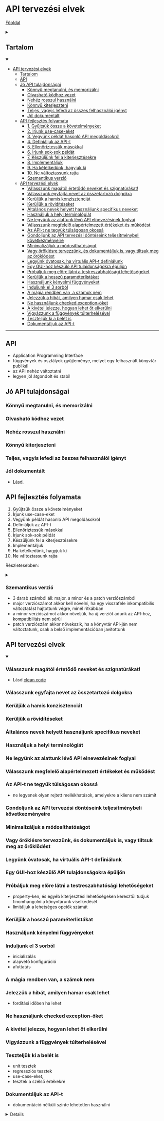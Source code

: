 # API tervezési elvek

[Főoldal](oop.md)
<details>
  <summary></summary>

[Fogalmak](terms.md)

[Minták](patterns.md)

[Elvek](principles.md)

[Heurisztikák](heuristics.md)

[Refaktorálás](refactoring.md)

[Clean-code](cleanCode.md)

[Elosztott objektumorientáltság](distributed.md)

[Konkurens és párhuzamos minták](concurrentParalell.md)

[Immutable objektumorientáltság](immutable.md)

[C++ Idiómák](idioms.md)

</details>

## Tartalom
<details open>
  <summary></summary>

- [API tervezési elvek](#api-tervezési-elvek)
  - [Tartalom](#tartalom)
  - [API](#api)
  - [Jó API tulajdonságai](#jó-api-tulajdonságai)
    - [Könnyű megtanulni, és memorizálni](#könnyű-megtanulni-és-memorizálni)
    - [Olvasható kódhoz vezet](#olvasható-kódhoz-vezet)
    - [Nehéz rosszul használni](#nehéz-rosszul-használni)
    - [Könnyű kiterjeszteni](#könnyű-kiterjeszteni)
    - [Teljes, vagyis lefedi az összes felhasználói igényt](#teljes-vagyis-lefedi-az-összes-felhasználói-igényt)
    - [Jól dokumentált](#jól-dokumentált)
  - [API fejlesztés folyamata](#api-fejlesztés-folyamata)
    - [1. Gyűjtsük össze a követelményeket](#1-gyűjtsük-össze-a-követelményeket)
    - [2. Írjunk use-case-eket](#2-írjunk-use-case-eket)
    - [3. Vegyünk példát hasonló API megoldásokról](#3-vegyünk-példát-hasonló-api-megoldásokról)
    - [4. Definiáljuk az API-t](#4-definiáljuk-az-api-t)
    - [5. Ellenőriztessük másokkal](#5-ellenőriztessük-másokkal)
    - [6. Írjunk sok-sok példát](#6-írjunk-sok-sok-példát)
    - [7. Készüljünk fel a kiterjesztésekre](#7-készüljünk-fel-a-kiterjesztésekre)
    - [8. Implementáljuk](#8-implementáljuk)
    - [9. Ha kételkedünk, hagyjuk ki](#9-ha-kételkedünk-hagyjuk-ki)
    - [10. Ne változtassunk rajta](#10-ne-változtassunk-rajta)
    - [Szemantikus verzió](#szemantikus-verzió)
  - [API tervezési elvek](#api-tervezési-elvek-1)
    - [Válasszunk magától értetődő neveket és szignatúrákat!](#válasszunk-magától-értetődő-neveket-és-szignatúrákat)
    - [Válasszunk egyfajta nevet az összetartozó dolgokra](#válasszunk-egyfajta-nevet-az-összetartozó-dolgokra)
    - [Kerüljük a hamis konzisztenciát](#kerüljük-a-hamis-konzisztenciát)
    - [Kerüljük a rövidítéseket](#kerüljük-a-rövidítéseket)
    - [Általános nevek helyett használjunk specifikus neveket](#általános-nevek-helyett-használjunk-specifikus-neveket)
    - [Használjuk a helyi terminológiát](#használjuk-a-helyi-terminológiát)
    - [Ne legyünk az alattunk lévő API elnevezésinek foglyai](#ne-legyünk-az-alattunk-lévő-api-elnevezésinek-foglyai)
    - [Válasszunk megfelelő alapértelmezett értékeket és működést](#válasszunk-megfelelő-alapértelmezett-értékeket-és-működést)
    - [Az API-t ne tegyük túlságosan okossá](#az-api-t-ne-tegyük-túlságosan-okossá)
    - [Gondoljunk az API tervezési döntéseink teljesítménybeli következményeire](#gondoljunk-az-api-tervezési-döntéseink-teljesítménybeli-következményeire)
    - [Minimalizáljuk a módosíthatóságot](#minimalizáljuk-a-módosíthatóságot)
    - [Vagy öröklésre tervezzünk, és dokumentáljuk is, vagy tiltsuk meg az öröklődést](#vagy-öröklésre-tervezzünk-és-dokumentáljuk-is-vagy-tiltsuk-meg-az-öröklődést)
    - [Legyünk óvatosak, ha virtuális API-t definiálunk](#legyünk-óvatosak-ha-virtuális-api-t-definiálunk)
    - [Egy GUI-hoz készülő API tulajdonságokra épüljön](#egy-gui-hoz-készülő-api-tulajdonságokra-épüljön)
    - [Próbáljuk meg előre látni a testreszabhatósági lehetőségeket](#próbáljuk-meg-előre-látni-a-testreszabhatósági-lehetőségeket)
    - [Kerüljük a hosszú paraméterlistákat](#kerüljük-a-hosszú-paraméterlistákat)
    - [Használjunk kényelmi függvényeket](#használjunk-kényelmi-függvényeket)
    - [Induljunk el 3 sorból](#induljunk-el-3-sorból)
    - [A mágia rendben van, a számok nem](#a-mágia-rendben-van-a-számok-nem)
    - [Jelezzük a hibát, amilyen hamar csak lehet](#jelezzük-a-hibát-amilyen-hamar-csak-lehet)
    - [Ne használjunk checked exception-öket](#ne-használjunk-checked-exception-öket)
    - [A kivétel jelezze, hogyan lehet őt elkerülni](#a-kivétel-jelezze-hogyan-lehet-őt-elkerülni)
    - [Vigyázzunk a függvények túlterhelésével](#vigyázzunk-a-függvények-túlterhelésével)
    - [Teszteljük ki a belét is](#teszteljük-ki-a-belét-is)
    - [Dokumentáljuk az API-t](#dokumentáljuk-az-api-t)

</details>

---

## API

- Application Programming Interface
- függvények és osztályok gyűjteménye, melyet egy felhasznált könyvtár publikál
- az API nehéz változtatni
- legyen jól átgondolt és stabil

## Jó API tulajdonságai

### Könnyű megtanulni, és memorizálni

### Olvasható kódhoz vezet

### Nehéz rosszul használni

### Könnyű kiterjeszteni

### Teljes, vagyis lefedi az összes felhasználói igényt

### Jól dokumentált
- [Lásd.](cleanCode.md/#publikus-API-dokumentálásának-tartalma)

## API fejlesztés folyamata 

1. Gyűjtsük össze a követelményeket
2. Írjunk use-case-eket
3. Vegyünk példát hasonló API megoldásokról
4. Definiáljuk az API-t
5. Ellenőriztessük másokkal
6. Írjunk sok-sok példát
7. Készüljünk fel a kiterjesztésekre
8. Implementáljuk
9. Ha kételkedünk, hagyjuk ki
10. Ne változtassunk rajta

Részletesebben:

<details>
  <summary></summary>

### 1. Gyűjtsük össze a követelményeket

- legyen minél átfogóbb és pontosabb

### 2. Írjunk use-case-eket

- használati esetek, amiket lefed az API
- felhasználói igényeken alapuljon
- egyszerű mintakódokkal ki lehet egészíteni
- cél az, hogy könnyű legyen használni az API-t

### 3. Vegyünk példát hasonló API megoldásokról

- használjuk amiről tudjuk, hogy jó
- tanuljunk más API-k hibáiból

### 4. Definiáljuk az API-t

- adjuk meg a pontos osztályokat és függvényeket, amiket használni lehet
- kívülről könnyen használható legyen
- unit tesztek, [test driven development](terms.md/#test-driven-development)

### 5. Ellenőriztessük másokkal

- visszajelzések

### 6. Írjunk sok-sok példát

### 7. Készüljünk fel a kiterjesztésekre

- az API fejlődni fog
- kiterjesztés működhet öröklődéssel, delegációval, dependency injection-nel, vagy egy service provider interfész implementálásával, és az implementáció beregisztrálásával

### 8. Implementáljuk

- tesztelés is

### 9. Ha kételkedünk, hagyjuk ki

### 10. Ne változtassunk rajta

- visszafele kompatibilitás
- verziózni is kell, érdemes követni a [szemantikus verziózást](#szemantikus-verzió)

</details>

### Szemantikus verzió

- 3 darab számból áll: major, a minor és a patch verziószámból
- major verziószámot akkor kell növelni, ha egy visszafele inkompatibilis változtatást hajtottunk végre, minél ritkábban
- a minor verziószámot akkor növeljük, ha új verziót adunk az API-hoz, kompatibilitás nem sérül
- patch verziószám akkor növekszik, ha a könyvtár API-ján nem változtatunk, csak a belső implementációban javítottunk


## API tervezési elvek

<details open>
  <summary></summary>


### Válasszunk magától értetődő neveket és szignatúrákat!
- Lásd [clean code](cleanCode.md/#Kifejező-nevek-írása)

### Válasszunk egyfajta nevet az összetartozó dolgokra

### Kerüljük a hamis konzisztenciát

### Kerüljük a rövidítéseket

### Általános nevek helyett használjunk specifikus neveket

### Használjuk a helyi terminológiát

### Ne legyünk az alattunk lévő API elnevezésinek foglyai

### Válasszunk megfelelő alapértelmezett értékeket és működést

### Az API-t ne tegyük túlságosan okossá
- ne legyenek olyan rejtett mellékhatások, amelyekre a kliens nem számít

### Gondoljunk az API tervezési döntéseink teljesítménybeli következményeire

### Minimalizáljuk a módosíthatóságot

### Vagy öröklésre tervezzünk, és dokumentáljuk is, vagy tiltsuk meg az öröklődést

### Legyünk óvatosak, ha virtuális API-t definiálunk

### Egy GUI-hoz készülő API tulajdonságokra épüljön

### Próbáljuk meg előre látni a testreszabhatósági lehetőségeket
- property-ken, és egyéb kiterjesztési lehetőségeken keresztül tudjuk finomhangolni a könyvtárunk viselkedését
- limitáljuk a lehetséges opciók számát

### Kerüljük a hosszú paraméterlistákat

### Használjunk kényelmi függvényeket

### Induljunk el 3 sorból
- inicializálás
- alapvető konfiguráció
- afuttatás

### A mágia rendben van, a számok nem

### Jelezzük a hibát, amilyen hamar csak lehet
- fordítási időben ha lehet

### Ne használjunk checked exception-öket

### A kivétel jelezze, hogyan lehet őt elkerülni

### Vigyázzunk a függvények túlterhelésével

### Teszteljük ki a belét is
- unit tesztek
- regressziós tesztek 
- use-case-eket,
- tesztek a szélső értékekre


### Dokumentáljuk az API-t

- dokumentáció nélküli szinte lehetetlen használni

<details/>


